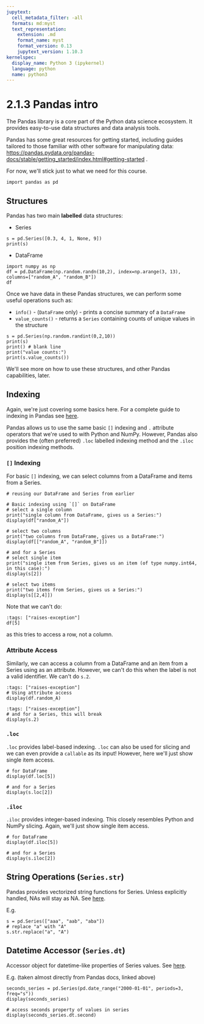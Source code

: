 ```yaml
---
jupytext:
  cell_metadata_filter: -all
  formats: md:myst
  text_representation:
    extension: .md
    format_name: myst
    format_version: 0.13
    jupytext_version: 1.10.3
kernelspec:
  display_name: Python 3 (ipykernel)
  language: python
  name: python3
---
```


# 2.1.3 Pandas intro

The Pandas library is a core part of the Python data science ecosystem. It provides easy-to-use data structures and data analysis tools.

Pandas has some great resources for getting started, including guides tailored to those familiar with other software for manipulating data: https://pandas.pydata.org/pandas-docs/stable/getting_started/index.html#getting-started .

For now, we'll stick just to what we need for this course.

```{code-cell} ipython3
import pandas as pd
```

## Structures

Pandas has two main **labelled** data structures:
- Series

```{code-cell} ipython3
s = pd.Series([0.3, 4, 1, None, 9])
print(s)
```

- DataFrame

```{code-cell} ipython3
import numpy as np
df = pd.DataFrame(np.random.randn(10,2), index=np.arange(3, 13), columns=["random_A", "random_B"])
df
```

Once we have data in these Pandas structures, we can perform some useful operations such as:
- `info()` - (`DataFrame` only) - prints a concise summary of a `DataFrame`
- `value_counts()` - returns a `Series` containing counts of unique values in the structure

```{code-cell} ipython3
s = pd.Series(np.random.randint(0,2,10))
print(s)
print() # blank line
print("value counts:")
print(s.value_counts())
```

We'll see more on how to use these structures, and other Pandas capabilities, later.

## Indexing

Again, we're just covering some basics here. For a complete guide to indexing in Pandas see [here](https://pandas.pydata.org/pandas-docs/stable/user_guide/indexing.html).

Pandas allows us to use the same basic `[]` indexing and `.` attribute operators that we're used to with Python and NumPy.
However, Pandas also provides the (often preferred) `.loc` labelled indexing method and the `.iloc` position indexing methods.

### `[]` Indexing

For basic `[]` indexing, we can select columns from a DataFrame and items from a Series.

```{code-cell} ipython3
# reusing our DataFrame and Series from earlier

# Basic indexing using `[]` on DataFrame
# select a single column
print("single column from DataFrame, gives us a Series:")
display(df["random_A"])

# select two columns
print("two columns from DataFrame, gives us a DataFrame:")
display(df[["random_A", "random_B"]])

# and for a Series
# select single item
print("single item from Series, gives us an item (of type numpy.int64, in this case):")
display(s[2])

# select two items
print("two items from Series, gives us a Series:")
display(s[[2,4]])
```

Note that we can't do:

```{code-cell} ipython3
:tags: ["raises-exception"]
df[5]
```

as this tries to access a row, not a column.


### Attribute Access

Similarly, we can access a column from a DataFrame and an item from a Series using as an attribute.
However, we can't do this when the label is not a valid identifier. We can't do `s.2`.

```{code-cell} ipython3
:tags: ["raises-exception"]
# Using attribute access
display(df.random_A)
```

```{code-cell} ipython3
:tags: ["raises-exception"]
# and for a Series, this will break
display(s.2)
```

### `.loc`

`.loc` provides label-based indexing. `.loc` can also be used for slicing and we can even provide a `callable` as its input!
However, here we'll just show single item access.

```{code-cell} ipython3
# for DataFrame
display(df.loc[5])

# and for a Series
display(s.loc[2])
```

### `.iloc`

`.iloc` provides integer-based indexing. This closely resembles Python and NumPy slicing. Again, we'll just show single item access.

```{code-cell} ipython3
# for DataFrame
display(df.iloc[5])

# and for a Series
display(s.iloc[2])
```

## String Operations (`Series.str`)

Pandas provides vectorized string functions for Series. Unless explicitly handled, NAs will stay as NA. See [here](https://pandas.pydata.org/docs/reference/api/pandas.Series.str.html).

E.g.
```{code-cell} ipython3
s = pd.Series(["aaa", "aab", "aba"])
# replace "a" with "A"
s.str.replace("a", "A")
```

## Datetime Accessor (`Series.dt`)

Accessor object for datetime-like properties of Series values. See [here](https://pandas.pydata.org/docs/reference/api/pandas.Series.dt.html).

E.g. (taken almost directly from Pandas docs, linked above)
```{code-cell} ipython3
seconds_series = pd.Series(pd.date_range("2000-01-01", periods=3, freq="s"))
display(seconds_series)

# access seconds property of values in series
display(seconds_series.dt.second)
```
